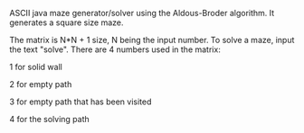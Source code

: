 ASCII java maze generator/solver using the Aldous-Broder algorithm.
It generates a square size maze.

The matrix is N*N + 1 size, N being the input number.
To solve a maze, input the text "solve".
There are 4 numbers used in the matrix:

 1 for solid wall
 
 2 for empty path
 
 3 for empty path that has been visited
 
 4 for the solving path
 
